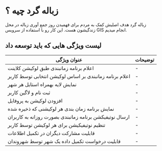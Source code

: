 # زباله گرد چیه ؟

زباله گرد هدف اصلیش کمک به مردم برای فهمیدن روز جمع آوری زباله در محل زندگیشون هست.
این کار رو با استفاده از سرویس GIS انجام میدیم.

## لیست ویژگی هایی که باید توسعه داد

عنوان ویژگی | توضیحات
-------- |-------------
اعلام برنامه زمانبندی طبق لوکیشن کلاینت | -
اعلام برنامه زمانبندی بر اساس لوکیشن انتخابی توسط کاربر | -
نمایش لایه بهمراه استایل هر شهر | -
ثبت نام و لاگین کاربر | -
افزودن لوکیشن به پروفایل | -
نمایش برنامه زمان بندی هر لوکیشنی که ذخیره شده | -
ارسال نوتیفیکشن برنامه زمانبندی بصورت روزانه به کاربران | -
تنظیم نوتیفیکیشن برای هر لوکیشن توسط کاربر | -
قابلیت مشارکت دیگران در تکمیل اطلاعات | - 
قابلیت درخواست تکمیل داده یک شهر توسط شهروندان | -